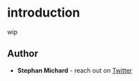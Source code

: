 # introduction

wip

## Author

* **Stephan Michard** - reach out on [Twitter](https://twitter.com/StephanMichard)

